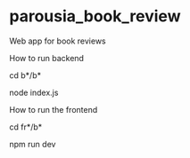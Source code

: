 # parousia_book_review
Web app for book reviews

How to run backend

cd b*/b*

node index.js

How to run the frontend

cd fr*/b*

npm run dev
